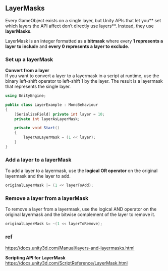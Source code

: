 ## LayerMasks

Every GameObject exists on a single layer, but Unity APIs that let you** set which layers the API affect don’t directly use layers**. Instead, they use **layerMasks**.

LayerMask is an integer formatted as a **bitmask** where every **1 represents a layer to includ**e and **every 0 represents a layer to exclude**. 


### Set up a layerMask

**Convert from a layer** \
If you want to convert a layer to a layermask in a script at runtime, use the binary left-shift operator to left-shift 1 by the layer. The result is a layermask that represents the single layer.

```cs
using UnityEngine;

public class LayerExample : MonoBehaviour
{
    [SerializeField] private int layer = 10;
    private int layerAsLayerMask;

    private void Start()
    {
        layerAsLayerMask = (1 << layer);
    }
}
```
### Add a layer to a layerMask
To add a layer to a layermask, use the **logical OR operator** on the original layermask and the layer to add.
```cs
originalLayerMask |= (1 << layerToAdd);
```

### Remove a layer from a layerMask
To remove a layer from a layermask, use the logical AND operator on the original layermask and the bitwise complement of the layer to remove it.
```cs
originalLayerMask &= ~(1 << layerToRemove);
```

### ref
https://docs.unity3d.com/Manual/layers-and-layermasks.html

**Scripting API for LayerMask** \
https://docs.unity3d.com/ScriptReference/LayerMask.html
